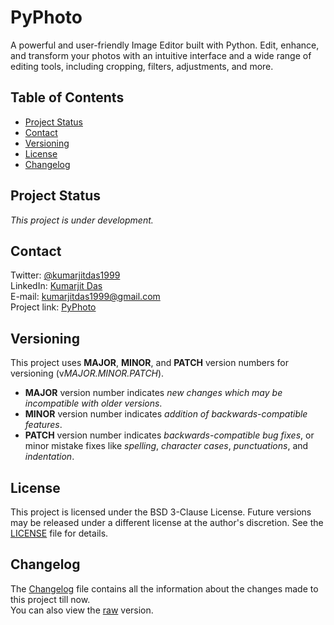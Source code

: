 # PyPhoto

A powerful and user-friendly Image Editor built with Python. Edit, enhance, and transform your photos with an intuitive interface and a wide range of editing tools, including cropping, filters, adjustments, and more.


## Table of Contents

- [Project Status](#project-status)
- [Contact](#contact)
- [Versioning](#versioning)
- [License](#license)
- [Changelog](#changelog)


## Project Status

*This project is under development.*


## Contact

Twitter: [@kumarjitdas1999](https://twitter.com/kumarjitdas1999)\
LinkedIn: [Kumarjit Das](https://www.linkedin.com/in/kumarjit-das)\
E-mail: [kumarjitdas1999@gmail.com](mailto:kumarjitdas1999+github@gmail.com)\
Project link: [PyPhoto](https://github.com/KumarjitDas/PyPhoto)


## Versioning

This project uses **MAJOR**, **MINOR**, and **PATCH** version numbers for
versioning (v*MAJOR.MINOR.PATCH*).

- **MAJOR** version number indicates *new changes which may be incompatible with older versions*.
- **MINOR** version number indicates *addition of backwards-compatible features*.
- **PATCH** version number indicates *backwards-compatible bug fixes*, or minor mistake fixes like *spelling*, *character cases*, *punctuations*, and *indentation*.


## License

This project is licensed under the BSD 3-Clause License. Future versions may be released under a different license at the author's discretion. See the [LICENSE](./LICENSE.txt) file for details.


## Changelog

The [Changelog](CHANGELOG.md) file contains all the information about the changes made to this project till now.\
You can also view the [raw](https://raw.githubusercontent.com/KumarjitDas/PyPhoto/main/CHANGELOG.md) version.
